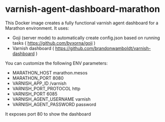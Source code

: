 # varnish-agent-dashboard-marathon

This Docker image creates a fully functional varnish agent dashboard for a Marathon environment. 
It uses:
* Goji (server mode) to automatically create config.json based on running tasks ( https://github.com/byxorna/goji )
* Varnish dashboard ( https://github.com/brandonwamboldt/varnish-dashboard )

You can customize the following ENV parameters:
* MARATHON_HOST marathon.mesos
* MARATHON_PORT 8080
* VARNISH_APP_ID /varnish
* VARNISH_PORT_PROTOCOL http
* VARNISH_PORT 6085
* VARNISH_AGENT_USERNAME varnish
* VARNISH_AGENT_PASSWORD password

It exposes port 80 to show the dashboard